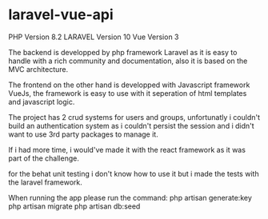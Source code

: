 # laravel-vue-api

PHP Version 8.2
LARAVEL Version 10
Vue Version 3

The backend is developped by php framework Laravel as it is easy to handle with a rich community and documentation, also it is based on the MVC architecture.

The frontend on the other hand is developped with Javascript framework VueJs, the framework is easy to use with it seperation of html templates and javascript logic.

The project has 2 crud systems for users and groups, unfortunatly i couldn't build an authentication system as i couldn't persist the session and i didn't want to use 3rd party packages to manage it.

If i had more time, i would've made it with the react framework as it was part of the challenge.

for the behat unit testing i don't know how to use it but i made the tests with the laravel framework.

When running the app please run the command: 
php artisan generate:key
php artisan migrate
php artisan db:seed
